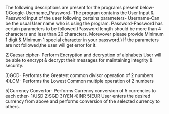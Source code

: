 The following descriptions are present for the programs present below-
1)Google-Username_Password- The program contains the User Input & Password Input of the user following certains parameters-
    Username-Can be the usual User name who is using the program.
    Password-Password has certain parameters to be followed.(Password length should be more than 4 characters and less than 20 characters.
    Morevover please provide Minimum 1 digit & Minimum 1 special character in your password.)
    If the parameters are not followed,the user will get error  for it.
    
 2)Caesar cipher- Perform Encryption and decryption of alphabets
                  User will be able to encrypt & decrypt their messages for maintaining integrity & security.
                  
 3)GCD- Performs the Greatest common divisor operation of 2 numbers 
 4)LCM- Performs the Lowest Common multiple operation  of 2 numbers 
 
 5)Currency Convertor- Performs Currency conversion of 5 currencies to each other-  1)USD 2)SGD 3)YEN 4)INR 5)EUR
                       User enters the desired currency from above and performs conversion of the selected currency to others.

